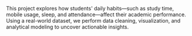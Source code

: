 This project explores how students' daily habits—such as study time, mobile usage, sleep, and attendance—affect their academic performance.
Using a real-world dataset, we perform data cleaning, visualization, and analytical modeling to uncover actionable insights.
